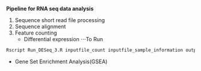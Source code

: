 **Pipeline for RNA seq data analysis**

1. Sequence short read file processing
2. Sequence alignment
3. Feature counting
   * Differential expression
   ⋅⋅⋅To Run
```R
Rscript Run_DESeq_3.R inputfile_count inputfile_sample_information outputfile_prefix
```
   * Gene Set Enrichment Analysis(GSEA)

